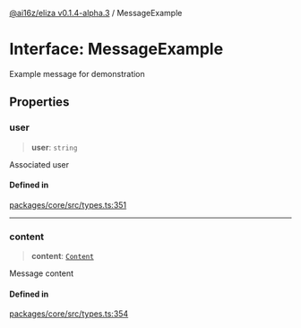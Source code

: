 [@ai16z/eliza v0.1.4-alpha.3](../index.md) / MessageExample

# Interface: MessageExample

Example message for demonstration

## Properties

### user

> **user**: `string`

Associated user

#### Defined in

[packages/core/src/types.ts:351](https://github.com/ai16z/eliza/blob/main/packages/core/src/types.ts#L351)

***

### content

> **content**: [`Content`](Content.md)

Message content

#### Defined in

[packages/core/src/types.ts:354](https://github.com/ai16z/eliza/blob/main/packages/core/src/types.ts#L354)
